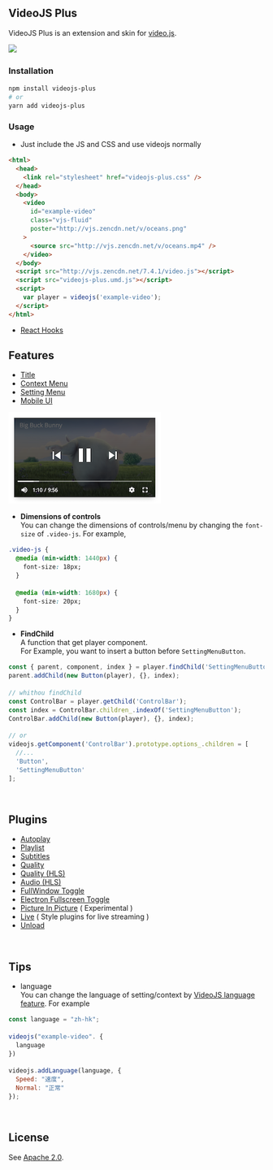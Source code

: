 ## VideoJS Plus

VideoJS Plus is an extension and skin for [video.js](https://github.com/videojs/video.js). <br>

<img src="./screenshot/electron-frameless-player.png">

### Installation <!-- {docsify-ignore} -->

```bash
npm install videojs-plus
# or
yarn add videojs-plus
```

### Usage <!-- {docsify-ignore} -->

- Just include the JS and CSS and use videojs normally

```html
<html>
  <head>
    <link rel="stylesheet" href="videojs-plus.css" />
  </head>
  <body>
    <video
      id="example-video"
      class="vjs-fluid"
      poster="http://vjs.zencdn.net/v/oceans.png"
    >
      <source src="http://vjs.zencdn.net/v/oceans.mp4" />
    </video>
  </body>
  <script src="http://vjs.zencdn.net/7.4.1/video.js"></script>
  <script src="videojs-plus.umd.js"></script>
  <script>
    var player = videojs('example-video');
  </script>
</html>
```

- [React Hooks](https://codesandbox.io/s/71z2lm4ko6)

## Features

- [Title](./Title.md)
- [Context Menu](./docs/ContextMenu.md)
- [Setting Menu](./docs/SettingMenu.md)
- [Mobile UI](./docs/Mobile.md)

<img src="./screenshot/mobileui.control.small.png" width="300">

- **Dimensions of controls**<br>
  You can change the dimensions of controls/menu by changing the `font-size` of `.video-js`. For example,

```css
.video-js {
  @media (min-width: 1440px) {
    font-size: 18px;
  }

  @media (min-width: 1680px) {
    font-size: 20px;
  }
}
```

- **FindChild** <br>
  A function that get player component. <br>
  For Example, you want to insert a button before `SettingMenuButton`.

```js
const { parent, component, index } = player.findChild('SettingMenuButton')[0];
parent.addChild(new Button(player), {}, index);

// whithou findChild
const ControlBar = player.getChild('ControlBar');
const index = ControlBar.children_.indexOf('SettingMenuButton');
ControlBar.addChild(new Button(player), {}, index);

// or
videojs.getComponent('ControlBar').prototype.options_.children = [
  //...
  'Button',
  'SettingMenuButton'
];
```

<br>

## Plugins

- [Autoplay](./docs/plugins/Autoplay.md)
- [Playlist](./docs/plugins/Playlist.md)
- [Subtitles](./docs/plugins/Subtitles.md)
- [Quality](./docs/plugins/Quality.md)
- [Quality (HLS)](./docs/plugins/QualityHls.md)
- [Audio (HLS)](./docs/plugins/Audio.md)
- [FullWindow Toggle](./docs/plugins/FullWindow.md)
- [Electron Fullscreen Toggle](./docs/plugins/ElectronFullscreenToggle.md)
- [Picture In Picture](./docs/plugins/PictureInPicture.md) ( Experimental )
- [Live](./docs/plugins/Live.md) ( Style plugins for live streaming )
- [Unload](./docs/plugins/Unload.md)

<br>

## Tips <!-- {docsify-ignore} -->

- language <br>
  You can change the language of setting/context by [VideoJS language feature](https://docs.videojs.com/docs/guides/languages.html). For example

```js
const language = "zh-hk";

videojs("example-video". {
  language
})

videojs.addLanguage(language, {
  Speed: "速度",
  Normal: "正常"
});
```

<br>

## License <!-- {docsify-ignore} -->

See [Apache 2.0](LICENSE).
